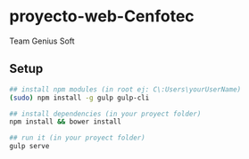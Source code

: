 # proyecto-web-Cenfotec
Team Genius Soft

## Setup

```sh
## install npm modules (in root ej: C\:Users\yourUserName)
(sudo) npm install -g gulp gulp-cli

## install dependencies (in your proyect folder)
npm install && bower install

## run it (in your proyect folder)
gulp serve

```
